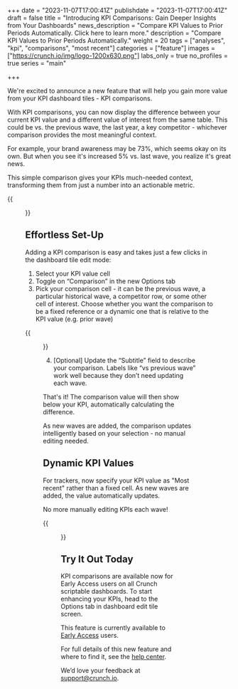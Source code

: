 +++
date = "2023-11-07T17:00:41Z"
publishdate = "2023-11-07T17:00:41Z"
draft = false
title = "Introducing KPI Comparisons: Gain Deeper Insights from Your Dashboards"
news_description = "Compare KPI Values to Prior Periods Automatically. Click here to learn more."
description = "Compare KPI Values to Prior Periods Automatically."
weight = 20
tags = ["analyses", "kpi", "comparisons", "most recent"]
categories = ["feature"]
images = ["https://crunch.io/img/logo-1200x630.png"]
labs_only = true
no_profiles = true
series = "main"

+++

We're excited to announce a new feature that will help you gain more value from your KPI dashboard tiles - KPI comparisons.

With KPI comparisons, you can now display the difference between your current KPI value and a different value of interest from the same table. This could be vs. the previous wave, the last year, a key competitor - whichever comparison provides the most meaningful context.

For example, your brand awareness may be 73%, which seems okay on its own. But when you see it's increased 5% vs. last wave, you realize it's great news.

This simple comparison gives your KPIs much-needed context, transforming them from just a number into an actionable metric.

{{<figure src="https://player-crunch-io.s3.amazonaws.com/help-crunch-io/screenshots/kpi-comparison-nov-2023-01.png" class="img-fluid">}}

## Effortless Set-Up

Adding a KPI comparison is easy and takes just a few clicks in the dashboard tile edit mode:

1. Select your KPI value cell
2. Toggle on “Comparison” in the new Options tab
3. Pick your comparison cell - it can be the previous wave, a particular historical wave, a competitor row, or some other cell of interest. Choose whether you want the comparison to be a fixed reference or a dynamic one that is relative to the KPI value (e.g. prior wave)

{{<figure src="https://player-crunch-io.s3.amazonaws.com/help-crunch-io/screenshots/kpi-comparison-nov-2023-02.png" class="img-fluid">}}

4. [Optional] Update the “Subtitle” field to describe your comparison. Labels like “vs previous wave” work well because they don’t need updating each wave.

That's it! The comparison value will then show below your KPI, automatically calculating the difference.

As new waves are added, the comparison updates intelligently based on your selection - no manual editing needed.

## Dynamic KPI Values

For trackers, now specify your KPI value as "Most recent" rather than a fixed cell. As new waves are added, the value automatically updates.

No more manually editing KPIs each wave!

{{<figure src="https://player-crunch-io.s3.amazonaws.com/help-crunch-io/screenshots/kpi-comparison-nov-2023-03.png" class="img-fluid">}}

## Try It Out Today

KPI comparisons are available now for Early Access users on all Crunch scriptable dashboards. To start enhancing your KPIs, head to the Options tab in dashboard edit tile screen.

This feature is currently available to [Early Access](https://help.crunch.io/hc/en-us/articles/360040465331-How-to-enable-early-access) users.

For full details of this new feature and where to find it, see the [help center](https://help.crunch.io/hc/en-us/articles/360040045512-How-to-add-a-KPI-tile-to-a-dashboard-Scriptable-Dashboards).

We’d love your feedback at [support@crunch.io](mailto:support@crunch.io).
